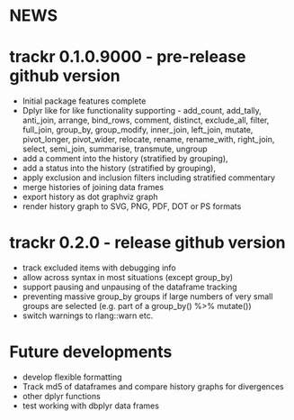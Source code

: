 # NEWS

# trackr 0.1.0.9000 - pre-release github version

* Initial package features complete
* Dplyr like for like functionality supporting - 
add_count, add_tally, anti_join, arrange, bind_rows, comment, 
distinct, exclude_all, filter, full_join, group_by, group_modify,
inner_join, left_join, mutate, pivot_longer, pivot_wider, relocate,
rename, rename_with, right_join, select, semi_join, summarise, 
transmute, ungroup
* add a comment into the history (stratified by grouping),
* add a status into the history (stratified by grouping),
* apply exclusion and inclusion filters including stratified commentary
* merge histories of joining data frames
* export history as dot graphviz graph
* render history graph to SVG, PNG, PDF, DOT or PS formats

# trackr 0.2.0 - release github version

* track excluded items with debugging info
* allow across syntax in most situations (except group_by)
* support pausing and unpausing of the dataframe tracking
* preventing massive group_by groups if large numbers of very small groups are selected (e.g. part of a group_by() %>% mutate())
* switch warnings to rlang::warn etc.

# Future developments

* develop flexible formatting
* Track md5 of dataframes and compare history graphs for divergences
* other dplyr functions
* test working with dbplyr data frames
